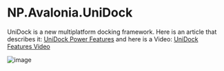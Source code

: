 # NP.Avalonia.UniDock
UniDock is a new multiplatform docking framework. Here is an article that describes it: [UniDock Power Features](https://www.codeproject.com/Articles/5316702/UniDock-A-New-Multiplatform-UI-Docking-Framework-U) and here is a Video: [UniDock Features Video](https://www.youtube.com/watch?v=BSEJRS4KyTA)

![image](https://user-images.githubusercontent.com/2833722/141693992-ecc73de5-32a0-4520-88e2-75640224c6ee.png)

